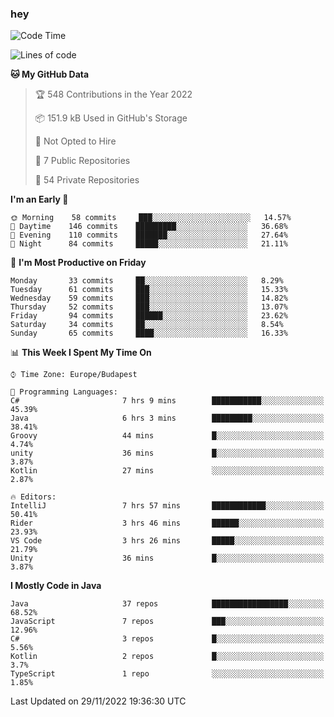 ### hey

<!--START_SECTION:waka-->
![Code Time](http://img.shields.io/badge/Code%20Time-837%20hrs%2016%20mins-blue)

![Lines of code](https://img.shields.io/badge/From%20Hello%20World%20I%27ve%20Written-568%20Thousand%20lines%20of%20code-blue)

**🐱 My GitHub Data** 

> 🏆 548 Contributions in the Year 2022
 > 
> 📦 151.9 kB Used in GitHub's Storage 
 > 
> 🚫 Not Opted to Hire
 > 
> 📜 7 Public Repositories 
 > 
> 🔑 54 Private Repositories  
 > 
**I'm an Early 🐤** 

```text
🌞 Morning    58 commits     ███░░░░░░░░░░░░░░░░░░░░░░   14.57% 
🌆 Daytime    146 commits    █████████░░░░░░░░░░░░░░░░   36.68% 
🌃 Evening    110 commits    ███████░░░░░░░░░░░░░░░░░░   27.64% 
🌙 Night      84 commits     █████░░░░░░░░░░░░░░░░░░░░   21.11%

```
📅 **I'm Most Productive on Friday** 

```text
Monday       33 commits     ██░░░░░░░░░░░░░░░░░░░░░░░   8.29% 
Tuesday      61 commits     ███░░░░░░░░░░░░░░░░░░░░░░   15.33% 
Wednesday    59 commits     ███░░░░░░░░░░░░░░░░░░░░░░   14.82% 
Thursday     52 commits     ███░░░░░░░░░░░░░░░░░░░░░░   13.07% 
Friday       94 commits     ██████░░░░░░░░░░░░░░░░░░░   23.62% 
Saturday     34 commits     ██░░░░░░░░░░░░░░░░░░░░░░░   8.54% 
Sunday       65 commits     ████░░░░░░░░░░░░░░░░░░░░░   16.33%

```


📊 **This Week I Spent My Time On** 

```text
⌚︎ Time Zone: Europe/Budapest

💬 Programming Languages: 
C#                       7 hrs 9 mins        ███████████░░░░░░░░░░░░░░   45.39% 
Java                     6 hrs 3 mins        █████████░░░░░░░░░░░░░░░░   38.41% 
Groovy                   44 mins             █░░░░░░░░░░░░░░░░░░░░░░░░   4.74% 
unity                    36 mins             █░░░░░░░░░░░░░░░░░░░░░░░░   3.87% 
Kotlin                   27 mins             ░░░░░░░░░░░░░░░░░░░░░░░░░   2.87%

🔥 Editors: 
IntelliJ                 7 hrs 57 mins       ████████████░░░░░░░░░░░░░   50.41% 
Rider                    3 hrs 46 mins       ██████░░░░░░░░░░░░░░░░░░░   23.93% 
VS Code                  3 hrs 26 mins       █████░░░░░░░░░░░░░░░░░░░░   21.79% 
Unity                    36 mins             █░░░░░░░░░░░░░░░░░░░░░░░░   3.87%

```

**I Mostly Code in Java** 

```text
Java                     37 repos            █████████████████░░░░░░░░   68.52% 
JavaScript               7 repos             ███░░░░░░░░░░░░░░░░░░░░░░   12.96% 
C#                       3 repos             █░░░░░░░░░░░░░░░░░░░░░░░░   5.56% 
Kotlin                   2 repos             █░░░░░░░░░░░░░░░░░░░░░░░░   3.7% 
TypeScript               1 repo              ░░░░░░░░░░░░░░░░░░░░░░░░░   1.85%

```



 Last Updated on 29/11/2022 19:36:30 UTC
<!--END_SECTION:waka-->
